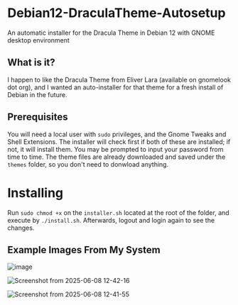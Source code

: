 # Debian12-DraculaTheme-Autosetup
An automatic installer for the Dracula Theme in Debian 12 with GNOME desktop environment

## What is it? ##
I happen to like the Dracula Theme from Eliver Lara (available on gnomelook dot org), and I wanted an auto-installer for that theme for a fresh install of Debian in the future.

## Prerequisites ##
You will need a local user with `sudo` privileges, and the Gnome Tweaks and Shell Extensions. The installer will check first if both of these are installed; if not, it will install them. You may be prompted to input your password from time to time.
The theme files are already downloaded and saved under the `themes` folder, so you don't need to donwload anything.

# Installing ##
Run `sudo chmod +x` on the `installer.sh` located at the root of the folder, and execute by `./install.sh`. Afterwards, logout and login again to see the changes.

## Example Images From My System ##

![image](https://github.com/user-attachments/assets/63d772e5-2e1d-48e9-9f03-6ccbf446f467)

![Screenshot from 2025-06-08 12-42-16](https://github.com/user-attachments/assets/2bd12262-acb7-448c-a075-54ac967de53e)

![Screenshot from 2025-06-08 12-41-55](https://github.com/user-attachments/assets/6f0d7423-e511-4b86-b8f2-a869fa216e4b)

